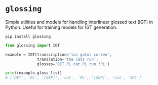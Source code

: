 # `glossing`
Simple utilities and models for handling interlinear glossed text (IGT) in Python. Useful for training models for IGT generation.

```shell
pip install glossing
```

```python
from glossing import IGT

example = IGT(transcription='los gatos corren',
              translation='the cats run',
              glosses='DET.PL cat.PL run.3PL')

print(example.gloss_list)
# ['DET', 'PL', '[SEP]', 'cat', 'PL', '[SEP]', 'run', '3PL']


